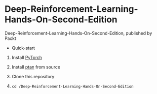 # Deep-Reinforcement-Learning-Hands-On-Second-Edition
Deep-Reinforcement-Learning-Hands-On-Second-Edition, published by Packt

* Quick-start

1. Install [PyTorch](https://pytorch.org/)

2. Install [ptan](https://github.com/Shmuma/ptan) from source

3. Clone this repository

4. ```cd /Deep-Reinforcement-Learning-Hands-On-Second-Edition```
